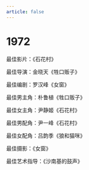 ```yaml
---
article: false
---
```


# 1972

最佳影片：《石花村》

最佳导演：金晓天《牲口贩子》

最佳编剧：罗汉峰《女窗》

最佳男主角：朴鲁植《牲口贩子》

最佳女主角：尹静姬《石花村》

最佳男配角：尹一峰《石花村》

最佳女配角：吕韵季《狼和猫咪》

最佳摄影：《女窗》

最佳艺术指导：《沙南基的鼓声》
